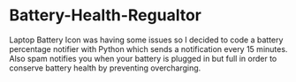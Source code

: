 # Battery-Health-Regualtor
Laptop Battery Icon was having some issues so I decided to code a battery percentage notifier with Python which sends a notification every 15 minutes.
Also spam notifies you when your battery is plugged in but full in order to conserve battery health by preventing overcharging.
